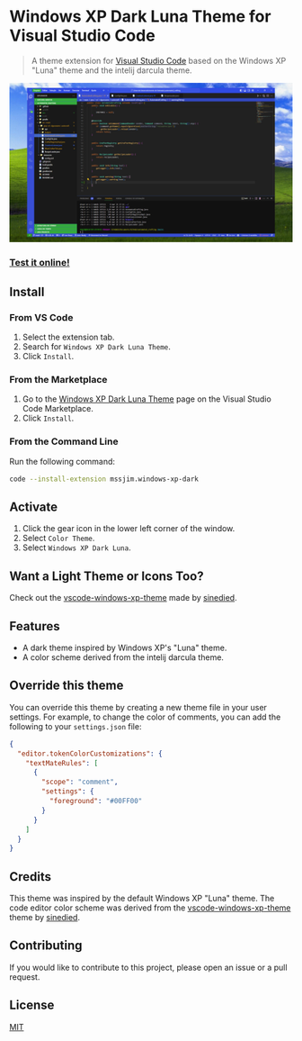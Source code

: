# Windows XP Dark Luna Theme for Visual Studio Code

> A theme extension for [Visual Studio Code](https://code.visualstudio.com/) based on the Windows XP "Luna" theme and the intelij darcula theme.

<p align="center">
  <img alt="" src="https://raw.githubusercontent.com/Mssjim/windows-xp-dark/main/preview.jpg"/>
</p>

### [Test it online!](https://vscode.dev/theme/mssjim.windows-xp-dark) 

## Install

### From VS Code

1. Select the extension tab.
2. Search for `Windows XP Dark Luna Theme`.
3. Click `Install`.

### From the Marketplace

1. Go to the [Windows XP Dark Luna Theme](https://marketplace.visualstudio.com/items?itemName=mssjim.windows-xp-dark) page on the Visual Studio Code Marketplace.
2. Click `Install`.

### From the Command Line

Run the following command:

```sh
code --install-extension mssjim.windows-xp-dark
```

## Activate

1. Click the gear icon in the lower left corner of the window.
2. Select `Color Theme`.
3. Select `Windows XP Dark Luna`.

## Want a Light Theme or Icons Too?

Check out the [vscode-windows-xp-theme](https://github.com/sinedied/vscode-windows-xp-theme) made by [sinedied](https://github.com/sinedied).

## Features

- A dark theme inspired by Windows XP's "Luna" theme.
- A color scheme derived from the intelij darcula theme.

## Override this theme

You can override this theme by creating a new theme file in your user settings. For example, to change the color of comments, you can add the following to your `settings.json` file:

```json
{
  "editor.tokenColorCustomizations": {
    "textMateRules": [
      {
        "scope": "comment",
        "settings": {
          "foreground": "#00FF00"
        }
      }
    ]
  }
}
```

## Credits

This theme was inspired by the default Windows XP "Luna" theme. The code editor color scheme was derived from the [vscode-windows-xp-theme](https://github.com/sinedied/vscode-windows-xp-theme) theme by [sinedied](https://github.com/sinedied).

## Contributing

If you would like to contribute to this project, please open an issue or a pull request.

## License

[MIT](./LICENSE)